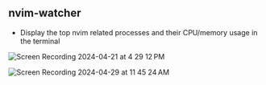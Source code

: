 ## nvim-watcher

- Display the top nvim related processes and their CPU/memory usage in the terminal

![Screen Recording 2024-04-21 at 4 29 12 PM](https://github.com/aaronlifton/nvim-watcher/assets/21133757/099b0c25-8d0c-49be-bab7-c61f68c33863)

![Screen Recording 2024-04-29 at 11 45 24 AM](https://github.com/aaronlifton/nvim-watcher/assets/21133757/a79be3f7-48a0-4072-af17-d4fccf4ed46e)
